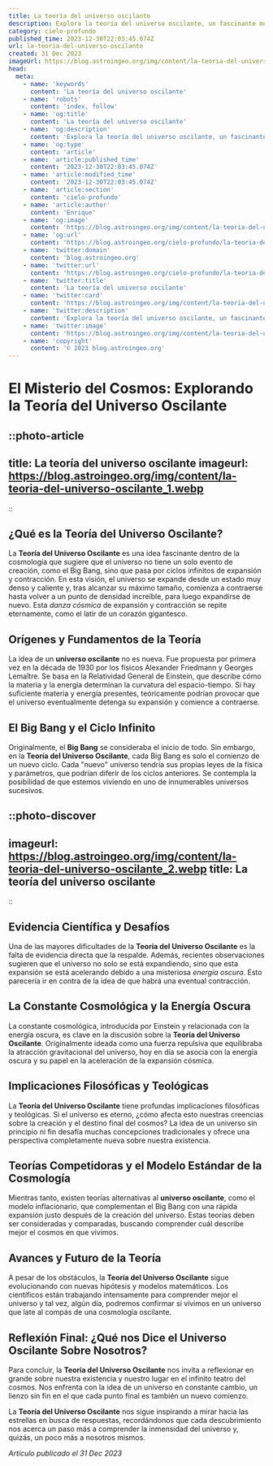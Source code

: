 ```yaml
---
title: La teoría del universo oscilante
description: Explora la teoría del universo oscilante, un fascinante modelo cosmológico que sugiere un ciclo eterno de expansión y contracción cósmica.
category: cielo-profundo
published_time: 2023-12-30T22:03:45.074Z
url: la-teoria-del-universo-oscilante
created: 31 Dec 2023
imageUrl: https://blog.astroingeo.org/img/content/la-teoria-del-universo-oscilante_1.webp
head:
  meta:
    - name: 'keywords'
      content: 'La teoría del universo oscilante'
    - name: 'robots'
      content: 'index, follow'
    - name: 'og:title'
      content: 'La teoría del universo oscilante'
    - name: 'og:description'
      content: 'Explora la teoría del universo oscilante, un fascinante modelo cosmológico que sugiere un ciclo eterno de expansión y contracción cósmica.'
    - name: 'og:type'
      content: 'article'
    - name: 'article:published_time'
      content: '2023-12-30T22:03:45.074Z'
    - name: 'article:modified_time'
      content: '2023-12-30T22:03:45.074Z'
    - name: 'article:section'
      content: 'cielo-profundo'
    - name: 'article:author'
      content: 'Enrique'
    - name: 'og:image'
      content: 'https://blog.astroingeo.org/img/content/la-teoria-del-universo-oscilante_1.webp'
    - name: 'og:url'
      content: 'https://blog.astroingeo.org/cielo-profundo/la-teoria-del-universo-oscilante'
    - name: 'twitter:domain'
      content: 'blog.astroingeo.org'
    - name: 'twitter:url'
      content: 'https://blog.astroingeo.org/cielo-profundo/la-teoria-del-universo-oscilante'
    - name: 'twitter:title'
      content: 'La teoría del universo oscilante'
    - name: 'twitter:card'
      content: 'https://blog.astroingeo.org/img/content/la-teoria-del-universo-oscilante_1.webp'
    - name: 'twitter:description'
      content: 'Explora la teoría del universo oscilante, un fascinante modelo cosmológico que sugiere un ciclo eterno de expansión y contracción cósmica.'
    - name: 'twitter:image'
      content: 'https://blog.astroingeo.org/img/content/la-teoria-del-universo-oscilante_1.webp'
    - name: 'copyright'
      content: '© 2023 blog.astroingeo.org'
---
```

# El Misterio del Cosmos: Explorando la Teoría del Universo Oscilante

::photo-article
---
title: La teoría del universo oscilante
imageurl: https://blog.astroingeo.org/img/content/la-teoria-del-universo-oscilante_1.webp
---
::

## ¿Qué es la Teoría del Universo Oscilante?

La **Teoría del Universo Oscilante** es una idea fascinante dentro de la cosmología que sugiere que el universo no tiene un solo evento de creación, como el Big Bang, sino que pasa por ciclos infinitos de expansión y contracción. En esta visión, el universo se expande desde un estado muy denso y caliente y, tras alcanzar su máximo tamaño, comienza a contraerse hasta volver a un punto de densidad increíble, para luego expandirse de nuevo. Esta *danza cósmica* de expansión y contracción se repite eternamente, como el latir de un corazón gigantesco.

## Orígenes y Fundamentos de la Teoría

La idea de un **universo oscilante** no es nueva. Fue propuesta por primera vez en la década de 1930 por los físicos Alexander Friedmann y Georges Lemaître. Se basa en la Relatividad General de Einstein, que describe cómo la materia y la energía determinan la curvatura del espacio-tiempo. Si hay suficiente materia y energía presentes, teóricamente podrían provocar que el universo eventualmente detenga su expansión y comience a contraerse.

## El Big Bang y el Ciclo Infinito

Originalmente, el **Big Bang** se consideraba el inicio de todo. Sin embargo, en la **Teoría del Universo Oscilante**, cada Big Bang es solo el comienzo de un nuevo ciclo. Cada "nuevo" universo tendría sus propias leyes de la física y parámetros, que podrían diferir de los ciclos anteriores. Se contempla la posibilidad de que estemos viviendo en uno de innumerables universos sucesivos.


::photo-discover
---
imageurl: https://blog.astroingeo.org/img/content/la-teoria-del-universo-oscilante_2.webp
title: La teoría del universo oscilante
---
::

## Evidencia Científica y Desafíos

Una de las mayores dificultades de la **Teoría del Universo Oscilante** es la falta de evidencia directa que la respalde. Además, recientes observaciones sugieren que el universo no solo se está expandiendo, sino que esta expansión se está acelerando debido a una misteriosa *energía oscura*. Esto parecería ir en contra de la idea de que habrá una eventual contracción.

## La Constante Cosmológica y la Energía Oscura

La constante cosmológica, introducida por Einstein y relacionada con la energía oscura, es clave en la discusión sobre la **Teoría del Universo Oscilante**. Originalmente ideada como una fuerza repulsiva que equilibraba la atracción gravitacional del universo, hoy en día se asocia con la energía oscura y su papel en la aceleración de la expansión cósmica.

## Implicaciones Filosóficas y Teológicas

La **Teoría del Universo Oscilante** tiene profundas implicaciones filosóficas y teológicas. Si el universo es eterno, ¿cómo afecta esto nuestras creencias sobre la creación y el destino final del cosmos? La idea de un universo sin principio ni fin desafía muchas concepciones tradicionales y ofrece una perspectiva completamente nueva sobre nuestra existencia.

## Teorías Competidoras y el Modelo Estándar de la Cosmología

Mientras tanto, existen teorías alternativas al **universo oscilante**, como el modelo inflacionario, que complementan el Big Bang con una rápida expansión justo después de la creación del universo. Estas teorías deben ser consideradas y comparadas, buscando comprender cuál describe mejor el cosmos en que vivimos.

## Avances y Futuro de la Teoría

A pesar de los obstáculos, la **Teoría del Universo Oscilante** sigue evolucionando con nuevas hipótesis y modelos matemáticos. Los científicos están trabajando intensamente para comprender mejor el universo y tal vez, algún día, podremos confirmar si vivimos en un universo que late al compás de una cosmología oscilante.

## Reflexión Final: ¿Qué nos Dice el Universo Oscilante Sobre Nosotros?

Para concluir, la **Teoría del Universo Oscilante** nos invita a reflexionar en grande sobre nuestra existencia y nuestro lugar en el infinito teatro del cosmos. Nos enfrenta con la idea de un universo en constante cambio, un lienzo sin fin en el que cada punto final es también un nuevo comienzo.

La **Teoría del Universo Oscilante** nos sigue inspirando a mirar hacia las estrellas en busca de respuestas, recordándonos que cada descubrimiento nos acerca un paso más a comprender la inmensidad del universo y, quizás, un poco más a nosotros mismos.

_Artículo publicado el 31 Dec 2023_